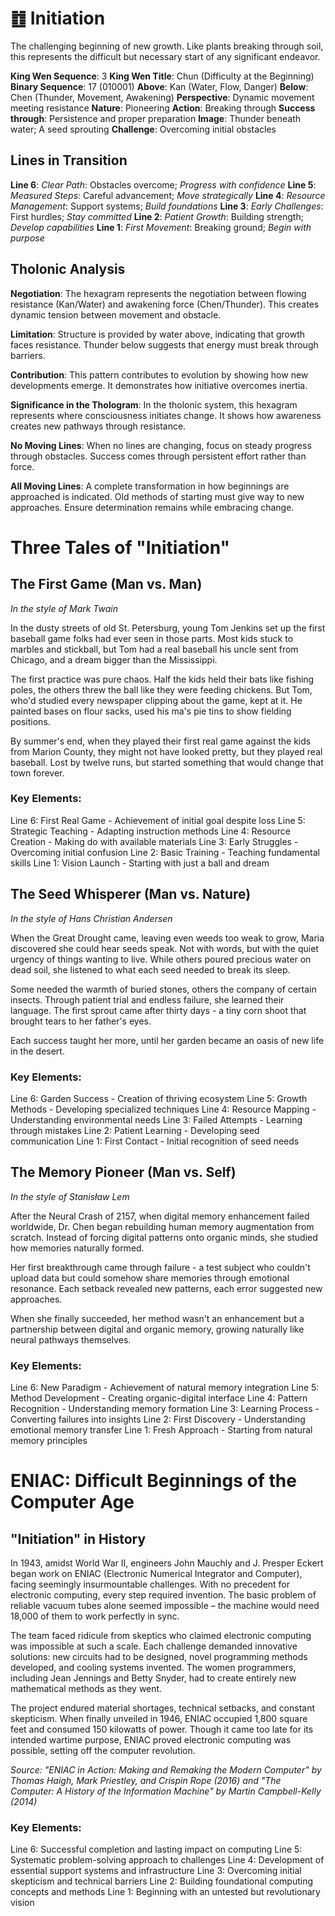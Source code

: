 # ䷂ Initiation

The challenging beginning of new growth. Like plants breaking through soil, this represents the difficult but necessary start of any significant endeavor.


**King Wen Sequence**: 3
**King Wen Title**: Chun (Difficulty at the Beginning)
**Binary Sequence**: 17 (010001)
**Above**: Kan (Water, Flow, Danger)
**Below**: Chen (Thunder, Movement, Awakening)
**Perspective**: Dynamic movement meeting resistance
**Nature**: Pioneering
**Action**: Breaking through
**Success through**: Persistence and proper preparation
**Image**: Thunder beneath water; A seed sprouting
**Challenge**: Overcoming initial obstacles

## Lines in Transition
**Line 6**: *Clear Path*: Obstacles overcome; *Progress with confidence*
**Line 5**: *Measured Steps*: Careful advancement; *Move strategically*
**Line 4**: *Resource Management*: Support systems; *Build foundations*
**Line 3**: *Early Challenges*: First hurdles; *Stay committed*
**Line 2**: *Patient Growth*: Building strength; *Develop capabilities*
**Line 1**: *First Movement*: Breaking ground; *Begin with purpose*

## Tholonic Analysis
**Negotiation**: The hexagram represents the negotiation between flowing resistance (Kan/Water) and awakening force (Chen/Thunder). This creates dynamic tension between movement and obstacle.

**Limitation**: Structure is provided by water above, indicating that growth faces resistance. Thunder below suggests that energy must break through barriers.

**Contribution**: This pattern contributes to evolution by showing how new developments emerge. It demonstrates how initiative overcomes inertia.

**Significance in the Thologram**: In the tholonic system, this hexagram represents where consciousness initiates change. It shows how awareness creates new pathways through resistance.

**No Moving Lines**: When no lines are changing, focus on steady progress through obstacles. Success comes through persistent effort rather than force.

**All Moving Lines**: A complete transformation in how beginnings are approached is indicated. Old methods of starting must give way to new approaches. Ensure determination remains while embracing change.
# Three Tales of "Initiation"

## The First Game (Man vs. Man)
*In the style of Mark Twain*

In the dusty streets of old St. Petersburg, young Tom Jenkins set up the first baseball game folks had ever seen in those parts. Most kids stuck to marbles and stickball, but Tom had a real baseball his uncle sent from Chicago, and a dream bigger than the Mississippi.

The first practice was pure chaos. Half the kids held their bats like fishing poles, the others threw the ball like they were feeding chickens. But Tom, who'd studied every newspaper clipping about the game, kept at it. He painted bases on flour sacks, used his ma's pie tins to show fielding positions.

By summer's end, when they played their first real game against the kids from Marion County, they might not have looked pretty, but they played real baseball. Lost by twelve runs, but started something that would change that town forever.

### Key Elements:
Line 6: First Real Game - Achievement of initial goal despite loss
Line 5: Strategic Teaching - Adapting instruction methods
Line 4: Resource Creation - Making do with available materials
Line 3: Early Struggles - Overcoming initial confusion
Line 2: Basic Training - Teaching fundamental skills
Line 1: Vision Launch - Starting with just a ball and dream

## The Seed Whisperer (Man vs. Nature)
*In the style of Hans Christian Andersen*

When the Great Drought came, leaving even weeds too weak to grow, Maria discovered she could hear seeds speak. Not with words, but with the quiet urgency of things wanting to live. While others poured precious water on dead soil, she listened to what each seed needed to break its sleep.

Some needed the warmth of buried stones, others the company of certain insects. Through patient trial and endless failure, she learned their language. The first sprout came after thirty days - a tiny corn shoot that brought tears to her father's eyes.

Each success taught her more, until her garden became an oasis of new life in the desert.

### Key Elements:
Line 6: Garden Success - Creation of thriving ecosystem
Line 5: Growth Methods - Developing specialized techniques
Line 4: Resource Mapping - Understanding environmental needs
Line 3: Failed Attempts - Learning through mistakes
Line 2: Patient Learning - Developing seed communication
Line 1: First Contact - Initial recognition of seed needs

## The Memory Pioneer (Man vs. Self)
*In the style of Stanisław Lem*

After the Neural Crash of 2157, when digital memory enhancement failed worldwide, Dr. Chen began rebuilding human memory augmentation from scratch. Instead of forcing digital patterns onto organic minds, she studied how memories naturally formed.

Her first breakthrough came through failure - a test subject who couldn't upload data but could somehow share memories through emotional resonance. Each setback revealed new patterns, each error suggested new approaches.

When she finally succeeded, her method wasn't an enhancement but a partnership between digital and organic memory, growing naturally like neural pathways themselves.

### Key Elements:
Line 6: New Paradigm - Achievement of natural memory integration
Line 5: Method Development - Creating organic-digital interface
Line 4: Pattern Recognition - Understanding memory formation
Line 3: Learning Process - Converting failures into insights
Line 2: First Discovery - Understanding emotional memory transfer
Line 1: Fresh Approach - Starting from natural memory principles
# ENIAC: Difficult Beginnings of the Computer Age

## "Initiation" in History

In 1943, amidst World War II, engineers John Mauchly and J. Presper Eckert began work on ENIAC (Electronic Numerical Integrator and Computer), facing seemingly insurmountable challenges. With no precedent for electronic computing, every step required invention. The basic problem of reliable vacuum tubes alone seemed impossible – the machine would need 18,000 of them to work perfectly in sync.

The team faced ridicule from skeptics who claimed electronic computing was impossible at such a scale. Each challenge demanded innovative solutions: new circuits had to be designed, novel programming methods developed, and cooling systems invented. The women programmers, including Jean Jennings and Betty Snyder, had to create entirely new mathematical methods as they went.

The project endured material shortages, technical setbacks, and constant skepticism. When finally unveiled in 1946, ENIAC occupied 1,800 square feet and consumed 150 kilowatts of power. Though it came too late for its intended wartime purpose, ENIAC proved electronic computing was possible, setting off the computer revolution.

*Source: "ENIAC in Action: Making and Remaking the Modern Computer" by Thomas Haigh, Mark Priestley, and Crispin Rope (2016) and "The Computer: A History of the Information Machine" by Martin Campbell-Kelly (2014)*

### Key Elements:
Line 6: Successful completion and lasting impact on computing
Line 5: Systematic problem-solving approach to challenges
Line 4: Development of essential support systems and infrastructure
Line 3: Overcoming initial skepticism and technical barriers
Line 2: Building foundational computing concepts and methods
Line 1: Beginning with an untested but revolutionary vision
